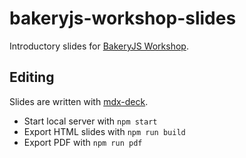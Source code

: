 # bakeryjs-workshop-slides

Introductory slides for [BakeryJS Workshop](https://github.com/Socialbakers/bakeryjs-workshop).

## Editing

Slides are written with [mdx-deck](https://github.com/jxnblk/mdx-deck).

- Start local server with `npm start`
- Export HTML slides with `npm run build`
- Export PDF with `npm run pdf`
